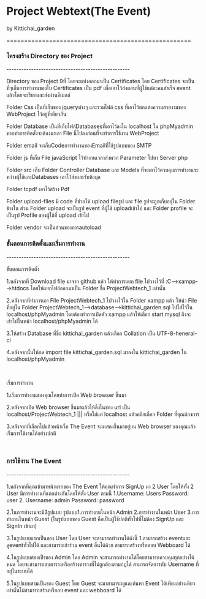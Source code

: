 <!DOCTYPE html>
<html>
<head>
	<meta charset="utf-8">
</head>
<body>
	<h1>Project Webtext(The Event)</h1>
	<p>by Kittichai_garden</p>
	====================================================
	<h3>โครงสร้าง Directory ของ Project</h3>
	--------------------------------------------------
	<p>Directory ของ Project 9ที่ โดยจะแบ่งออกมาเป็น Certificates โดย Certificates จะเป็นที่ๆเก็บการทำงานของใบ Certificates เป็น pdf เพื่อเอาไว้ส่งตอนที่ผู้ใช้แต่ละคนสำเร็จ event แล้วโดยจะเรียกและส่งผ่านอีเมลล์ </p>
	<p>Folder Css เป็นที่เก็บของ jqueryต่างๆ และรวมไฟล์ css ที่เอาไว้ตกแต่งความสวยงามของ WebProject ไว้อยู่ที่เดียวกัน</p>
	<p>Folder Database เป็นที่เก็บไฟล์Databasesที่เอาไว้ลงใน localhost ใน phpMyadmin หากทำการติดตั้งจะต้องมาเอา File นี้ไปลงก่อนที่จะทำการใช้งาน WebProject</p>
	<p>Folder email จะเก็บCodeการทำงานของEmailที่ใช้รูปแบบของ SMTP</p>
	<p>Folder js ที่เก็บ File javaScript ไว้ทำงานเวลาส่งพวก Parameter ไปหา Server php </p>
	<p>Folder src เก็บ Folder Controller Database และ Models ที่จะเอาไว้ควบคุมการทำงานระหว่างผุ้ใช้และDatabases เอาไว้ส่งและรับข้อมุล</p>
	<p>Folder tcpdf เอาไว้สร้าง Pdf</p>
	<p>Folder upload-files มี code ที่ช่วยให้ upload fileรูป และ file รูปจะถูกเก็บอยุ่ใน Folder ข้างใน ส่วน Folder upload จะเป็นรูป event ที่ผู้ใช้ uploadเข้าไป และ Folder profile จะเป็นรูป Profile ของผู้ใช้ที่ upload เข้าไป  </p>
	<p>Folder vendor จะเป็นส่วนของการautoload</p>
	<h3>ขั้นตอนการติดตั้งและเริ่มการทำงาน</h3>
	--------------------------------------------------
	<p>ขั้นตอนการติดตั้ง</p>
	<p>1.หลังจากที่ Download file มาจาก github แล้ว ให้ทำการแยก file ไปวางไว้ที่ :C-->xampp-->htdocs โดยให้แยกไฟล์ออกมาเป็น Folder ชื่อ ProjectWebtech_1 เท่านั้น</p>
	<p>2.หลังจากที่ทำการเอา File ProjectWebtech_1 ไปวางไว้ใน Folder xampp แล้ว ให้นำ File ที่อยู่ใน Folder ProjectWebtech_1-->database-->kittichai_garden.sql ไปใส่ไว้ใน localhost/phpMyadmin โดยต้องทำการเปิดตัว xampp แล้วให้เลือก start mysql ถึงจะเข้าไปในหน้า localhost/phpMyadmin ได้</p>
	<p>3.ให้สร้าง Database ที่ชื่อ kittichai_garden แล้วเลือก Collation เป็น UTF-8-heneral-ci</p>
	<p>4.หลังจากนั้นให้กด import file kittichai_garden.sql มาลงใน kittichai_garden ใน localhost/phpMyadmin</p>
	<br>
	<p>เริ่มการทำงาน</p>
	<p>1.เริ่มการทำงานของคุณโดยทำการเปิด Web browser ขึ้นมา</p>
	<p>2.หลังจากเปิด Web browser ขึ้นมาแล้วให้ลิ้งในช่อง url เป็น localhost/ProjectWebtech_1 ||| หรือใส่แค่ localhost แล้วคลิกเลือก Folder ที่คุณต้องการ</p>
	<p>3.หลังจากที่เลือกไปแล้วหน้าเว็บ The Event จะแเสดงขึ้นมาอยู่บน Web browser ของคุณแล้วเริ่มการใช้งานได้อย่างปกติ</p>
	<br>
	<h3>การใช้งาน The Event</h3>
	--------------------------------------------------
	<p>1.หลังจากที่คุณเข้ามาหน้าแรกของ The Event ให้คุณทำการ SignUp มา 2 User โดยให้ทั้ง 2 User มีการทำงานที่แตกต่างกันโดยให้ตั้ง User ตามนี้ 1.Username: Users Password: user 2. Username: admin Password: password</p>
	<p>2.ในการทำงานจะมี3รูปแบบ รูปแบบ1.การทำงานในหน้า Admin 2.การทำงานในหน้า User 3.การทำงานในหน้า Guest (ในรูปแบบของ Guest คือเป็นผู้ใช้ปกติทั่วไปที่ไม่ต้อง SignUp และ SignIn เข้ามา)</p>
	<p>3.ในรูปแบบแรกเป็นของ User โดย User จะสามารถทำงานได้ดังนี้ 1.สามารถสร้าง eventและดูeventทั่วไปได้ และสามารถเข้าร่วม event อื่นได้ด้วย สามารถสร้างหรือตอบ Webboard ได้</p>
	<p>4.ในรูปแบบสองเป็รของ Admin โดย Admin จะสามารถทำงานได้โดยสามารถควบคุมทุกอย่างได้หมด โดยจะสามารถลบตารางหรือสร้างตารางที่ไม่ถูกต้องตามกฎได้ สามารถจัดการกับ Username ที่อยุ่ในระบบได้</p>
	<p>5.ในรูปแบบสามเป็นของ Guest โดย Guest จะมาสามารถดูและค้นหา Event ได้เพียงอย่างเดียวเท่านั้นไม่สามารถสร้างหรือลบ event และ webboard ได้</p>
</body>
</html>
